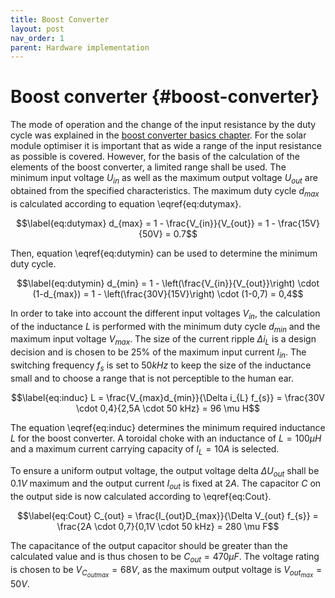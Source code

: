 ```yaml
---
title: Boost Converter
layout: post
nav_order: 1
parent: Hardware implementation
---
```


# Boost converter {#boost-converter}

The mode of operation and the change of the input resistance by the duty
cycle was explained in the
[boost converter basics chapter](../basics/boostconverter). For the solar module optimiser
it is important that as wide a range of the input resistance as possible
is covered. However, for the basis of the calculation of the elements of
the boost converter, a limited range shall be used. The minimum input
voltage $U_{in}$ as well as the maximum output voltage $U_{out}$ are
obtained from the specified characteristics. The maximum duty cycle
$d_{max}$ is calculated according to equation
\eqref{eq:dutymax}.

$$\label{eq:dutymax}
d_{max} = 1 - \frac{V_{in}}{V_{out}} = 1 - \frac{15V}{50V} = 0.7$$

Then,
equation \eqref{eq:dutymin} can be used to determine the minimum duty cycle.


$$\label{eq:dutymin}
d_{min} = 1 - \left(\frac{V_{in}}{V_{out}}\right) \cdot (1-d_{max}) = 1 - \left(\frac{30V}{15V}\right) \cdot (1-0,7) = 0,4$$


In order to take into account the different input voltages $V_{in}$, the
calculation of the inductance $L$ is performed with the minimum duty
cycle $d_{min}$ and the maximum input voltage $V_{max}$. The size of the
current ripple $\Delta i_{L}$ is a design decision and is chosen to be
$25\%$ of the maximum input current $I_{in}$. The switching frequency
$f_{s}$ is set to $50kHz$ to keep the size of the inductance small and
to choose a range that is not perceptible to the human ear.

$$\label{eq:induc}
L = \frac{V_{max}d_{min}}{\Delta i_{L} f_{s}} = \frac{30V \cdot 0,4}{2,5A \cdot 50 kHz} = 96 \mu H$$

The equation \eqref{eq:induc} determines the minimum required inductance $L$
for the boost converter. A toroidal choke with an inductance of
$L=100 \mu H$ and a maximum current carrying capacity of $I_{L}=10A$ is
selected.

To ensure a uniform output voltage, the output voltage delta
$\Delta U_{out}$ shall be $0.1V$ maximum and the output current
$I_{out}$ is fixed at $2A$. The capacitor $C$ on the output side is now
calculated according to \eqref{eq:Cout}.

$$\label{eq:Cout}
C_{out} = \frac{I_{out}D_{max}}{\Delta V_{out} f_{s}} = \frac{2A \cdot 0,7}{0,1V \cdot 50 kHz} = 280 \mu F$$

The capacitance of the output capacitor should be greater than the
calculated value and is thus chosen to be $C_{out} = 470 \mu F$. The
voltage rating is chosen to be $V_{C_{outmax}}=68V$, as the maximum
output voltage is $V_{out_{max}}=50V$.

<!--[@UmanandPower p.212]-->